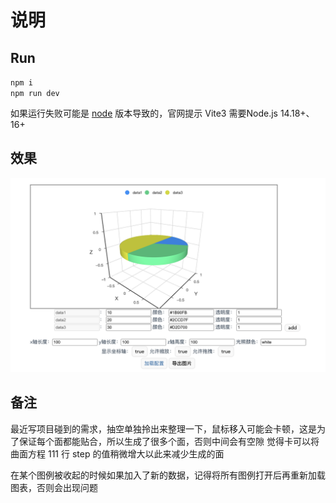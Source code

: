 # 说明

## Run

  `npm i` <br/>
  `npm run dev`

  如果运行失败可能是 [node](https://nodejs.org/en/download/) 版本导致的，官网提示 Vite3 需要Node.js 14.18+、16+

## 效果

  ![image](src/img/demo.png)

## 备注

  最近写项目碰到的需求，抽空单独拎出来整理一下，鼠标移入可能会卡顿，这是为了保证每个面都能贴合，所以生成了很多个面，否则中间会有空隙
  觉得卡可以将曲面方程 111 行 step 的值稍微增大以此来减少生成的面

  在某个图例被收起的时候如果加入了新的数据，记得将所有图例打开后再重新加载图表，否则会出现问题
